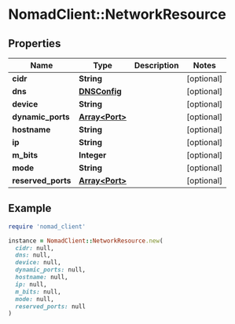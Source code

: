 # NomadClient::NetworkResource

## Properties

| Name | Type | Description | Notes |
| ---- | ---- | ----------- | ----- |
| **cidr** | **String** |  | [optional] |
| **dns** | [**DNSConfig**](DNSConfig.md) |  | [optional] |
| **device** | **String** |  | [optional] |
| **dynamic_ports** | [**Array&lt;Port&gt;**](Port.md) |  | [optional] |
| **hostname** | **String** |  | [optional] |
| **ip** | **String** |  | [optional] |
| **m_bits** | **Integer** |  | [optional] |
| **mode** | **String** |  | [optional] |
| **reserved_ports** | [**Array&lt;Port&gt;**](Port.md) |  | [optional] |

## Example

```ruby
require 'nomad_client'

instance = NomadClient::NetworkResource.new(
  cidr: null,
  dns: null,
  device: null,
  dynamic_ports: null,
  hostname: null,
  ip: null,
  m_bits: null,
  mode: null,
  reserved_ports: null
)
```

